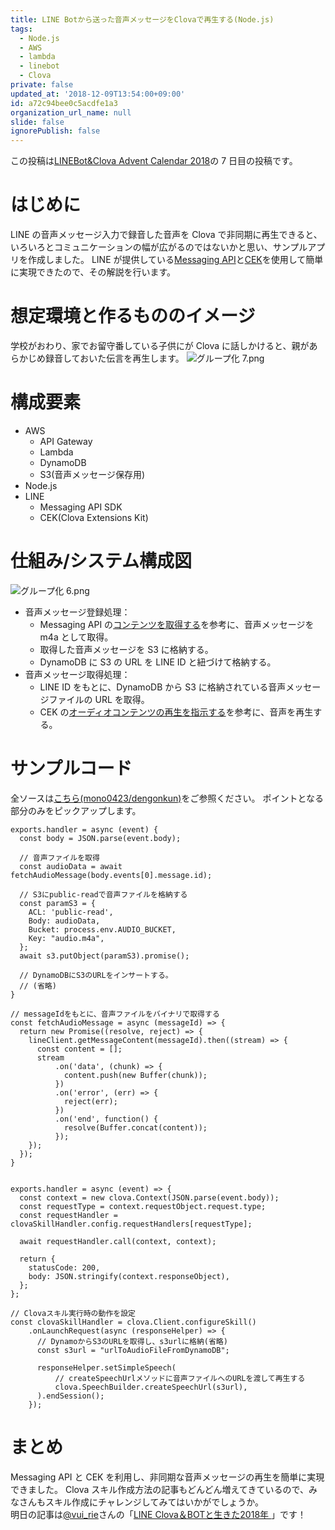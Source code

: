 ```yaml
---
title: LINE Botから送った音声メッセージをClovaで再生する(Node.js)
tags:
  - Node.js
  - AWS
  - lambda
  - linebot
  - Clova
private: false
updated_at: '2018-12-09T13:54:00+09:00'
id: a72c94bee0c5acdfe1a3
organization_url_name: null
slide: false
ignorePublish: false
---
```

この投稿は[LINEBot&Clova Advent Calendar 2018](https://qiita.com/advent-calendar/2018/linebot)の 7 日目の投稿です。

# はじめに
LINE の音声メッセージ入力で録音した音声を Clova で非同期に再生できると、
いろいろとコミュニケーションの幅が広がるのではないかと思い、サンプルアプリを作成しました。
LINE が提供している[Messaging API](https://developers.line.biz/ja/docs/messaging-api/)と[CEK](https://clova-developers.line.biz/guide/)を使用して簡単に実現できたので、その解説を行います。


# 想定環境と作るもののイメージ
学校がおわり、家でお留守番している子供にが Clova に話しかけると、親があらかじめ録音しておいた伝言を再生します。
![グループ化 7.png](https://qiita-image-store.s3.amazonaws.com/0/90087/84f6101d-444a-14b4-2ed7-08b726feae0c.png)

# 構成要素
- AWS
    - API Gateway
    - Lambda
    - DynamoDB
    - S3(音声メッセージ保存用)
- Node.js
- LINE
    - Messaging API SDK
    - CEK(Clova Extensions Kit)

# 仕組み/システム構成図
![グループ化 6.png](https://qiita-image-store.s3.amazonaws.com/0/90087/3c15a56d-4b8a-c4e4-4a30-4c606ff3a9e2.png)

- 音声メッセージ登録処理：
    - Messaging API の[コンテンツを取得する](https://developers.line.biz/ja/reference/messaging-api/#anchor-fcc6cd7ad966ea05230c564c2be362df80c0739d)を参考に、音声メッセージを m4a として取得。
    - 取得した音声メッセージを S3 に格納する。
    - DynamoDB に S3 の URL を LINE ID と紐づけて格納する。
- 音声メッセージ取得処理：
    - LINE ID をもとに、DynamoDB から S3 に格納されている音声メッセージファイルの URL を取得。
    - CEK の[オーディオコンテンツの再生を指示する](https://clova-developers.line.biz/guide/CEK/Guides/Build_Custom_Extension.md#DirectClientToPlayAudio)を参考に、音声を再生する。

 
# サンプルコード

全ソースは[こちら(mono0423/dengonkun)](https://github.com/mono0423/dengonkun)をご参照ください。
ポイントとなる部分のみをピックアップします。

``` JavaScript:LINEBot_音声ファイル取得部分
exports.handler = async (event) {
  const body = JSON.parse(event.body);

  // 音声ファイルを取得
  const audioData = await fetchAudioMessage(body.events[0].message.id);

  // S3にpublic-readで音声ファイルを格納する
  const paramS3 = {
    ACL: 'public-read',
    Body: audioData,
    Bucket: process.env.AUDIO_BUCKET,
    Key: "audio.m4a",
  };
  await s3.putObject(paramS3).promise(); 

  // DynamoDBにS3のURLをインサートする。
  // (省略)
}

// messageIdをもとに、音声ファイルをバイナリで取得する
const fetchAudioMessage = async (messageId) => {
  return new Promise((resolve, reject) => {
    lineClient.getMessageContent(messageId).then((stream) => {
      const content = [];
      stream
          .on('data', (chunk) => {
            content.push(new Buffer(chunk));
          })
          .on('error', (err) => {
            reject(err);
          })
          .on('end', function() {
            resolve(Buffer.concat(content));
          });
    });
  });
}


```


``` JavaScript:ClovaSkill側ソース
exports.handler = async (event) => {
  const context = new clova.Context(JSON.parse(event.body));
  const requestType = context.requestObject.request.type;
  const requestHandler = clovaSkillHandler.config.requestHandlers[requestType];

  await requestHandler.call(context, context);

  return {
    statusCode: 200,
    body: JSON.stringify(context.responseObject),
  };
};

// Clovaスキル実行時の動作を設定
const clovaSkillHandler = clova.Client.configureSkill()
    .onLaunchRequest(async (responseHelper) => {
      // DynamoからS3のURLを取得し、s3urlに格納(省略)
      const s3url = "urlToAudioFileFromDynamoDB";

      responseHelper.setSimpleSpeech(
          // createSpeechUrlメソッドに音声ファイルへのURLを渡して再生する
          clova.SpeechBuilder.createSpeechUrl(s3url),
      ).endSession();
    });
```

# まとめ
Messaging API と CEK を利用し、非同期な音声メッセージの再生を簡単に実現できました。
Clova スキル作成方法の記事もどんどん増えてきているので、みなさんもスキル作成にチャレンジしてみてはいかがでしょうか。  
明日の記事は[@vui_rie](https://qiita.com/vui_rie)さんの「[LINE Clova＆BOTと生きた2018年
](https://note.mu/r9i9e/n/n5adc171a0bac)」です！
